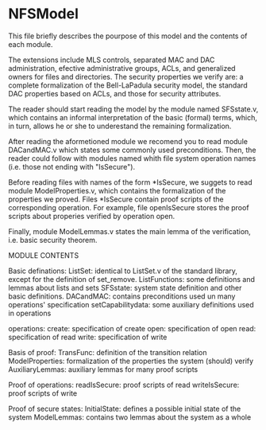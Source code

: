 NFSModel
========

This file briefly describes the pourpose of this model and the contents of each module.

The extensions include MLS controls, separated MAC and DAC administration, efective administrative groups, ACLs, and generalized owners for files and directories. The security properties we verify are: a complete formalization of the Bell-LaPadula security model, the standard DAC properties based on ACLs, and those for security attributes.

The reader should start reading the model by the module named SFSstate.v, which contains an informal interpretation of the basic (formal) terms, which, in turn, allows he or she to underestand the remaining formalization.

After reading the aformetioned module we recomend you to read module DACandMAC.v which states some commonly used preconditions. Then, the reader could follow with modules named whith file system operation names (i.e. those not ending with "IsSecure").   

Before reading files with names of the form *IsSecure, we suggets to read module ModelProperties.v, which contains the formalization of the properties we proved. Files *IsSecure contain proof scripts of the corresponding operation. For example, file openIsSecure stores the proof scripts about properies verified by operation open.

Finally, module ModelLemmas.v states the main lemma of the verification, i.e. basic security theorem.


MODULE CONTENTS

Basic definations:
ListSet: identical to ListSet.v of the standard library, except for the definition of set_remove.
ListFunctions: some definitions and lemmas about lists and sets
SFSstate: system state definition and other basic definitions.
DACandMAC: contains preconditions used un many operations' specification
setCapabilitydata: some auxiliary definitions used in operations

operations:
create: specification of create
open: specification of open
read: specification of read
write: specification of write

Basis of proof:
TransFunc: definition of the transition relation
ModelProperties: formalization of the properties the system (should) verify
AuxiliaryLemmas: auxiliary lemmas for many proof scripts

Proof of operations:
readIsSecure: proof scripts of read
writeIsSecure: proof scripts of write

Proof of secure states:
InitialState: defines a possible initial state of the system
ModelLemmas: contains two lemmas about the system as a whole
